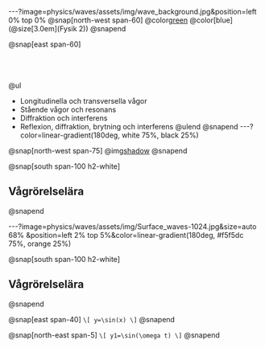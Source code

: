 ---?image=physics/waves/assets/img/wave_background.jpg&position=left 0% top 0%
@snap[north-west span-60]
@color[green](@size[4.0em](Vågrörelselära))
@color[blue](@size[3.0em](Fysik 2))
@snapend

@snap[east span-60]
<br><br><br><br>

@ul[](false)
- Longitudinella och transversella vågor
- Stående vågor och resonans
- Diffraktion och interferens
- Reflexion, diffraktion, brytning och interferens
@ulend
@snapend
---?color=linear-gradient(180deg, white 75%, black 25%)

@snap[north-west span-75]
@img[shadow](physics/waves/assets/img/Surface_waves-1024.jpg)
@snapend

@snap[south span-100 h2-white]
## Vågrörelselära
@snapend

---?image=physics/waves/assets/img/Surface_waves-1024.jpg&size=auto 68% &position=left 2% top 5%&color=linear-gradient(180deg, #f5f5dc 75%, orange 25%)

@snap[south span-100 h2-white]
## Vågrörelselära
@snapend

@snap[east span-40]
`\[
y=\sin(x)
\]`
@snapend

@snap[north-east span-5]
`\[
y1=\sin(\omega t)
\]`
@snapend